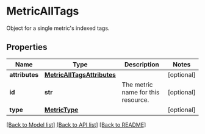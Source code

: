 # MetricAllTags

Object for a single metric's indexed tags.
## Properties
Name | Type | Description | Notes
------------ | ------------- | ------------- | -------------
**attributes** | [**MetricAllTagsAttributes**](MetricAllTagsAttributes.md) |  | [optional] 
**id** | **str** | The metric name for this resource. | [optional] 
**type** | [**MetricType**](MetricType.md) |  | [optional] 

[[Back to Model list]](README.md#documentation-for-models) [[Back to API list]](README.md#documentation-for-api-endpoints) [[Back to README]](README.md)


